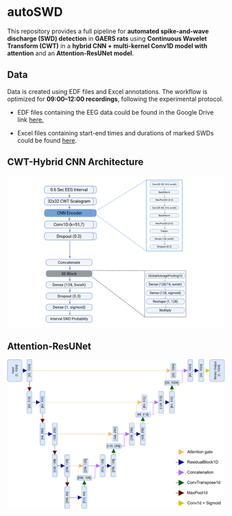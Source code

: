 # autoSWD

This repository provides a full pipeline for **automated spike-and-wave discharge (SWD) detection** in **GAERS rats** using **Continuous Wavelet Transform (CWT)** in a **hybrid CNN + multi-kernel Conv1D model with attention** and an **Attention-ResUNet model**.

## Data
Data is created using EDF files and Excel annotations. The workflow is optimized for **09:00–12:00 recordings**, following the experimental protocol.

- EDF files containing the EEG data could be found in the Google Drive link [here.](https://drive.google.com/drive/folders/1bqY_G_6VvcQRkN-f3o6o6yZmAjfwrB9j?usp=drive_link)

- Excel files containing start-end times and durations of marked SWDs could be found [here](https://github.com/omerdemir2k4/autoSWD/tree/main/Data/excel_file).


## CWT-Hybrid CNN Architecture

<img src="./img/cnn_architecture.png" width="600">

## Attention-ResUNet

<img src="./img/unet_architecture.png" width="600">
